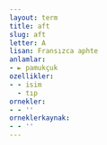 ```yaml
---
layout: term
title: aft
slug: aft
letter: A
lisan: Fransızca aphte
anlamlar:
- ► pamukçuk
ozellikler:
- - isim
  - tıp
ornekler:
- - ''
orneklerkaynak:
- - ''
---
```

